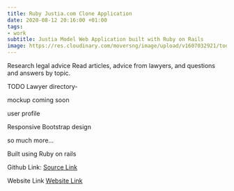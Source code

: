 ```yaml
---
title: Ruby Justia.com Clone Application
date: 2020-08-12 20:16:00 +01:00
tags:
- work
subtitle: Justia Model Web Application built with Ruby on Rails
image: https://res.cloudinary.com/moversng/image/upload/v1607032921/todo_2_phbnwu.gif
---
```


Research legal advice
Read articles, advice from lawyers, and questions and answers by topic.

TODO Lawyer directory-

mockup coming soon

<p>user profile</p>
<p>Responsive Bootstrap design</p>
so much more...

Built using Ruby on rails





Github Link:
[Source Link](https://github.com/lek-syde/justicepl)

Website Link
[Website Link](https://todojustice.herokuapp.com/)
